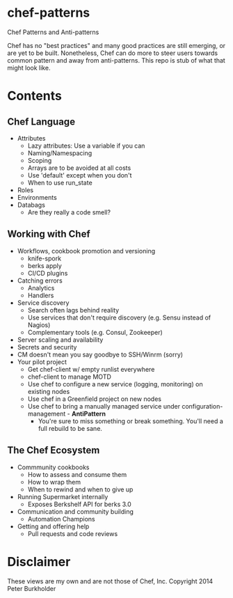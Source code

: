 chef-patterns
=============

Chef Patterns and Anti-patterns

Chef has no "best practices" and many good practices are still emerging, or are yet to be built. Nonetheless, Chef can do more to steer users towards common pattern and away from anti-patterns. This repo is stub of what that might look like.

Contents
========

Chef Language
-------------
* Attributes
  * Lazy attributes: Use a variable if you can
  * Naming/Namespacing
  * Scoping
  * Arrays are to be avoided at all costs
  * Use 'default' except when you don't
  * When to use run_state
* Roles
* Environments
* Databags
  * Are they really a code smell?
 
Working with Chef
-----------------
* Workflows, cookbook promotion and versioning
  * knife-spork
  * berks apply
  * CI/CD plugins
* Catching errors
  * Analytics
  * Handlers
* Service discovery
  * Search often lags behind reality
  * Use services that don't require discovery (e.g. Sensu instead of Nagios)
  * Complementary tools (e.g. Consul, Zookeeper)
* Server scaling and availability
* Secrets and security
* CM doesn't mean you say goodbye to SSH/Winrm (sorry)
* Your pilot project
  * Get chef-client w/ empty runlist everywhere
  * chef-client to manage MOTD 
  * Use chef to configure a new service (logging, monitoring) on existing nodes
  * Use chef in a Greenfield project on new nodes
  * Use chef to bring a manually managed service under configuration-management - **AntiPattern**
    * You're sure to miss something or break something. You'll need a full rebuild to be sane.


The Chef Ecosystem
-------------------
* Commmunity cookbooks
  * How to assess and consume them
  * How to wrap them
  * When to rewind and when to give up
* Running Supermarket internally
  * Exposes Berkshelf API for berks 3.0
* Communication and community building
  * Automation Champions
* Getting and offering help
  * Pull requests and code reviews


Disclaimer
==========

These views are my own and are not those of Chef, Inc.
Copyright 2014 Peter Burkholder
